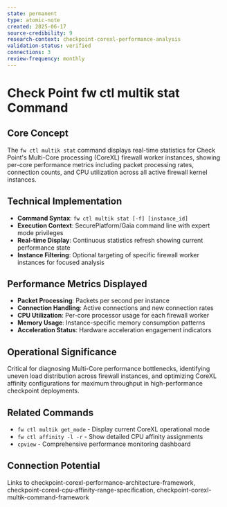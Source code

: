 ```yaml
---
state: permanent
type: atomic-note
created: 2025-06-17
source-credibility: 9
research-context: checkpoint-corexl-performance-analysis
validation-status: verified
connections: 3
review-frequency: monthly
---
```


# Check Point fw ctl multik stat Command

## Core Concept
The `fw ctl multik stat` command displays real-time statistics for Check Point's Multi-Core processing (CoreXL) firewall worker instances, showing per-core performance metrics including packet processing rates, connection counts, and CPU utilization across all active firewall kernel instances.

## Technical Implementation
- **Command Syntax**: `fw ctl multik stat [-f] [instance_id]`
- **Execution Context**: SecurePlatform/Gaia command line with expert mode privileges
- **Real-time Display**: Continuous statistics refresh showing current performance state
- **Instance Filtering**: Optional targeting of specific firewall worker instances for focused analysis

## Performance Metrics Displayed
- **Packet Processing**: Packets per second per instance
- **Connection Handling**: Active connections and new connection rates
- **CPU Utilization**: Per-core processor usage for each firewall worker
- **Memory Usage**: Instance-specific memory consumption patterns
- **Acceleration Status**: Hardware acceleration engagement indicators

## Operational Significance
Critical for diagnosing Multi-Core performance bottlenecks, identifying uneven load distribution across firewall instances, and optimizing CoreXL affinity configurations for maximum throughput in high-performance checkpoint deployments.

## Related Commands
- `fw ctl multik get_mode` - Display current CoreXL operational mode
- `fw ctl affinity -l -r` - Show detailed CPU affinity assignments
- `cpview` - Comprehensive performance monitoring dashboard

## Connection Potential
Links to checkpoint-corexl-performance-architecture-framework, checkpoint-corexl-cpu-affinity-range-specification, checkpoint-corexl-multik-command-framework